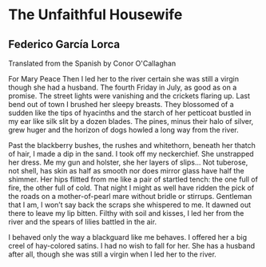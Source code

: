 # The Unfaithful Housewife
## Federico García Lorca
Translated from the Spanish by Conor O'Callaghan

For Mary Peace﻿
Then I led her to the river
certain she was still a virgin
though she had a husband.
The fourth Friday in July,
as good as on a promise.
The street lights were vanishing
and the crickets flaring up.
Last bend out of town
I brushed her sleepy breasts.
They blossomed of a sudden
like the tips of hyacinths
and the starch of her petticoat
bustled in my ear like silk
slit by a dozen blades.
The pines, minus their halo
of silver, grew huger
and the horizon of dogs
howled a long way from the river.

Past the blackberry bushes,
the rushes and whitethorn,
beneath her thatch of hair,
I made a dip in the sand.
I took off my neckerchief.
She unstrapped her dress.
Me my gun and holster,
she her layers of slips...
Not tuberose, not shell,
has skin as half as smooth
nor does mirror glass
have half the shimmer.
Her hips flitted from me
like a pair of startled tench:
the one full of fire,
the other full of cold.
That night I might
as well have ridden
the pick of the roads
on a mother-of-pearl mare
without bridle or stirrups.
Gentleman that I am,
I won’t say back the scraps
she whispered to me.
It dawned out there
to leave my lip bitten.
Filthy with soil and kisses,
I led her from the river
and the spears of lilies
battled in the air.

I behaved only the way
a blackguard like me behaves.
I offered her a big creel
of hay-colored satins.
I had no wish to fall for her.
She has a husband after all,
though she was still a virgin
when I led her to the river.